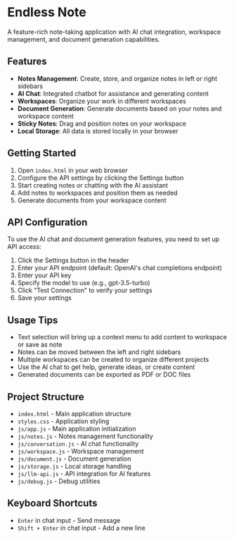 # Endless Note

A feature-rich note-taking application with AI chat integration, workspace management, and document generation capabilities.

## Features

- **Notes Management**: Create, store, and organize notes in left or right sidebars
- **AI Chat**: Integrated chatbot for assistance and generating content
- **Workspaces**: Organize your work in different workspaces
- **Document Generation**: Generate documents based on your notes and workspace content
- **Sticky Notes**: Drag and position notes on your workspace
- **Local Storage**: All data is stored locally in your browser

## Getting Started

1. Open `index.html` in your web browser
2. Configure the API settings by clicking the Settings button
3. Start creating notes or chatting with the AI assistant
4. Add notes to workspaces and position them as needed
5. Generate documents from your workspace content

## API Configuration

To use the AI chat and document generation features, you need to set up API access:

1. Click the Settings button in the header
2. Enter your API endpoint (default: OpenAI's chat completions endpoint)
3. Enter your API key
4. Specify the model to use (e.g., gpt-3.5-turbo)
5. Click "Test Connection" to verify your settings
6. Save your settings

## Usage Tips

- Text selection will bring up a context menu to add content to workspace or save as note
- Notes can be moved between the left and right sidebars
- Multiple workspaces can be created to organize different projects
- Use the AI chat to get help, generate ideas, or create content
- Generated documents can be exported as PDF or DOC files

## Project Structure

- `index.html` - Main application structure
- `styles.css` - Application styling
- `js/app.js` - Main application initialization
- `js/notes.js` - Notes management functionality
- `js/conversation.js` - AI chat functionality
- `js/workspace.js` - Workspace management
- `js/document.js` - Document generation
- `js/storage.js` - Local storage handling
- `js/llm-api.js` - API integration for AI features
- `js/debug.js` - Debug utilities

## Keyboard Shortcuts

- `Enter` in chat input - Send message
- `Shift + Enter` in chat input - Add a new line
